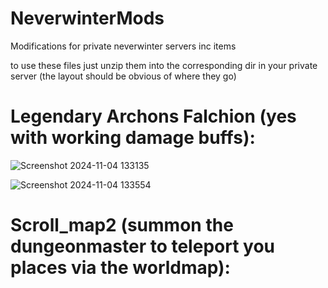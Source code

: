 # NeverwinterMods
Modifications for private neverwinter servers inc items 

to use these files just unzip them into the corresponding dir in your private server (the layout should be obvious of where they go)

# Legendary Archons Falchion (yes with working damage buffs):

![Screenshot 2024-11-04 133135](https://github.com/user-attachments/assets/d540c68a-8060-4028-886a-450a45d389ae)

![Screenshot 2024-11-04 133554](https://github.com/user-attachments/assets/d94929c8-d1b6-4e0d-8fce-a9e7c317bee5)


# Scroll_map2 (summon the dungeonmaster to teleport you places via the worldmap):
